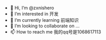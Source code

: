 - 👋 Hi, I’m @zxnishero
- 👀 I’m interested in 开发
- 🌱 I’m currently learning 前端知识
- 💞️ I’m looking to collaborate on ...
- 📫 How to reach me 我的qq号是1068617113

<!---
zxnishero/zxnishero is a ✨ special ✨ repository because its `README.md` (this file) appears on your GitHub profile.
You can click the Preview link to take a look at your changes.
--->
